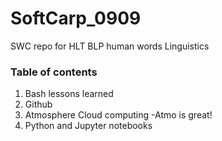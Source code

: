 # SoftCarp_0909
SWC repo for HLT BLP human words Linguistics

### Table of contents
1. Bash lessons learned
2. Github
3. Atmosphere Cloud computing
  -Atmo is great!
4. Python and Jupyter notebooks
